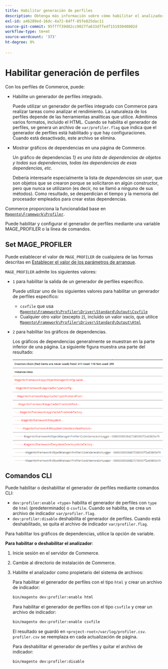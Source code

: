 ```yaml
---
title: Habilitar generación de perfiles
description: Obtenga más información sobre cómo habilitar el analizador de imágenes para utilizarlo con sus herramientas analíticas.
exl-id: a46289ed-16dc-4a72-84ff-85fe825dac11
source-git-commit: 95ffff39d82cc9027fa633dffedf15193040802d
workflow-type: tm+mt
source-wordcount: '373'
ht-degree: 0%

---
```


# Habilitar generación de perfiles

Con los perfiles de Commerce, puede:

- Habilite un generador de perfiles integrado.

  Puede utilizar un generador de perfiles integrado con Commerce para realizar tareas como analizar el rendimiento. La naturaleza de los perfiles depende de las herramientas analíticas que utilice. Admitimos varios formatos, incluido el HTML. Cuando se habilita el generador de perfiles, se genera un archivo de `var/profiler.flag` que indica que el generador de perfiles está habilitado y que hay configuraciones. Cuando está desactivado, este archivo se elimina.

- Mostrar gráficos de dependencias en una página de Commerce.

  Un gráfico de dependencias _1&rbrace; es una lista de dependencias de objetos y todas sus dependencias, todas las dependencias de esas dependencias, etc._

  Debería interesarle especialmente la lista de _dependencias sin usar_, que son objetos que se crearon porque se solicitaron en algún constructor, pero que nunca se utilizaron (es decir, no se llamó a ninguno de sus métodos). Como resultado, se desperdician el tiempo y la memoria del procesador empleados para crear estas dependencias.

Commerce proporciona la funcionalidad base en [`Magento\Framework\Profiler`][profiler].

Puede habilitar y configurar el generador de perfiles mediante una variable MAGE_PROFILER o la línea de comandos.

## Set MAGE_PROFILER

Puede establecer el valor de `MAGE_PROFILER` de cualquiera de las formas descritas en [Establecer el valor de los parámetros de arranque](../bootstrap/set-parameters.md).

`MAGE_PROFILER` admite los siguientes valores:

- `1` para habilitar la salida de un generador de perfiles específico.

  Puede utilizar uno de los siguientes valores para habilitar un generador de perfiles específico:

   - `csvfile` que usa [`Magento\Framework\Profiler\Driver\Standard\Output\Csvfile`][csvfile]
   - Cualquier otro valor (excepto `2`), incluido un valor vacío, que utilice [`Magento\Framework\Profiler\Driver\Standard\Output\Html`][html]

- `2` para habilitar los gráficos de dependencias.

  Los gráficos de dependencias generalmente se muestran en la parte inferior de una página. La siguiente figura muestra una parte del resultado:

  ![Gráficos de dependencias](../../assets/configuration/depend-graphs.png)

## Comandos CLI

Puede habilitar o deshabilitar el generador de perfiles mediante comandos CLI:

- `dev:profiler:enable <type>` habilita el generador de perfiles con `type` de `html` (predeterminado) o `csvfile`. Cuando se habilita, se crea un archivo de indicador `var/profiler.flag`.
- `dev:profiler:disable` deshabilita el generador de perfiles. Cuando está deshabilitado, se quita el archivo de indicador `var/profiler.flag`.

Para habilitar los gráficos de dependencias, utilice la opción de variable.

**Para habilitar o deshabilitar el analizador**:

1. Inicie sesión en el servidor de Commerce.
1. Cambie al directorio de instalación de Commerce.
1. Habilite el analizador como propietario del sistema de archivos:

   Para habilitar el generador de perfiles con el tipo `html` y crear un archivo de indicador:

   ```bash
   bin/magento dev:profiler:enable html
   ```

   Para habilitar el generador de perfiles con el tipo `csvfile` y crear un archivo de indicador:

   ```bash
   bin/magento dev:profiler:enable csvfile
   ```

   El resultado se guardó en `<project-root>/var/log/profiler.csv`. `profiler.csv` se reemplaza en cada actualización de página.

   Para deshabilitar el generador de perfiles y quitar el archivo de indicador:

   ```bash
   bin/magento dev:profiler:disable
   ```

<!-- link definitions -->

[csvfile]: https://github.com/magento/magento2/blob/2.4/lib/internal/Magento/Framework/Profiler/Driver/Standard/Output/Csvfile.php
[html]: https://github.com/magento/magento2/blob/2.4/lib/internal/Magento/Framework/Profiler/Driver/Standard/Output/Html.php
[profiler]: https://github.com/magento/magento2/blob/2.4/lib/internal/Magento/Framework/Profiler.php
